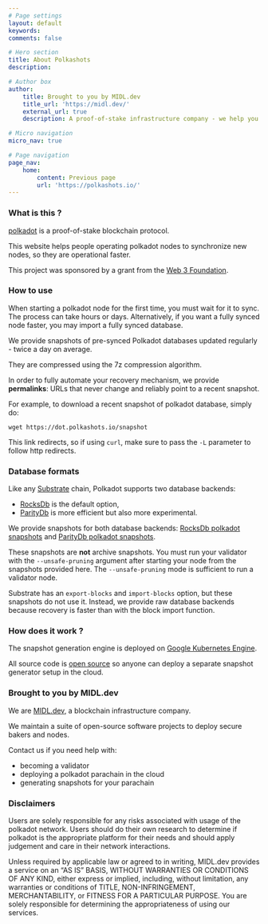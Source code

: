 ```yaml
---
# Page settings
layout: default
keywords:
comments: false

# Hero section
title: About Polkashots
description: 

# Author box
author:
    title: Brought to you by MIDL.dev
    title_url: 'https://midl.dev/'
    external_url: true
    description: A proof-of-stake infrastructure company - we help you validate your DOT. <a href="https://MIDL.dev/polkadot" target="_blank">Learn more</a>.

# Micro navigation
micro_nav: true

# Page navigation
page_nav:
    home:
        content: Previous page
        url: 'https://polkashots.io/'
---
```


### What is this ?

[polkadot](https://polkadot.network) is a proof-of-stake blockchain protocol.

This website helps people operating polkadot nodes to synchronize new nodes, so they are operational faster.

This project was sponsored by a grant from the [Web 3 Foundation](https://web3.foundation/).

### How to use

When starting a polkadot node for the first time, you must wait for it to sync. The process can take hours or days. Alternatively, if you want a fully synced node faster, you may import a fully synced database.

We provide snapshots of pre-synced Polkadot databases updated regularly - twice a day on average.

They are compressed using the 7z compression algorithm.

In order to fully automate your recovery mechanism, we provide **permalinks**: URLs that never change and reliably point to a recent snapshot.

For example, to download a recent snapshot of polkadot database, simply do:

```
wget https://dot.polkashots.io/snapshot
```

This link redirects, so if using `curl`, make sure to pass the `-L` parameter to follow http redirects.

### Database formats

Like any [Substrate](https://substrate.dev) chain, Polkadot supports two database backends:

* [RocksDb](https://rocksdb.org/) is the default option,
* [ParityDb](https://github.com/paritytech/parity-db) is more efficient but also more experimental.

We provide snapshots for both database backends: [RocksDb polkadot snapshots](https://dot-rocksdb.polkashots.io) and [ParityDb polkadot snapshots](https://dot.polkashots.io).

These snapshots are **not** archive snapshots. You must run your validator with the `--unsafe-pruning` argument after starting your node from the snapshots provided here. The `--unsafe-pruning` mode is sufficient to run a validator node.

Substrate has an `export-blocks` and `import-blocks` option, but these snapshots do not use it. Instead, we provide raw database backends because recovery is faster than with the block import function.

### How does it work ?

The snapshot generation engine is deployed on [Google Kubernetes Engine](https://cloud.google.com/kubernetes-engine).

All source code is [open source](https://github.com/midl-dev/polkadot-snapshot-generator) so anyone can deploy a separate snapshot generator setup in the cloud.


### Brought to you by MIDL.dev

We are [MIDL.dev](https://midl.dev), a blockchain infrastructure company.

We maintain a suite of open-source software projects to deploy secure bakers and nodes.

Contact us if you need help with:

* becoming a validator
* deploying a polkadot parachain in the cloud
* generating snapshots for your parachain

### Disclaimers

Users are solely responsible for any risks associated with usage of the polkadot network. Users should do their own research to determine if polkadot is the appropriate platform for their needs and should apply judgement and care in their network interactions.

Unless required by applicable law or agreed to in writing, MIDL.dev provides a service on an “AS IS” BASIS, WITHOUT WARRANTIES OR CONDITIONS OF ANY KIND, either express or implied, including, without limitation, any warranties or conditions of TITLE, NON-INFRINGEMENT, MERCHANTABILITY, or FITNESS FOR A PARTICULAR PURPOSE. You are solely responsible for determining the appropriateness of using our services.
